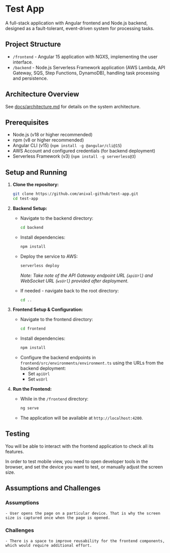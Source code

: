 # Test App

A full-stack application with Angular frontend and Node.js backend, designed as a fault-tolerant, event-driven system for processing tasks.

## Project Structure

- `/frontend` - Angular 15 application with NGXS, implementing the user interface.
- `/backend` - Node.js Serverless Framework application (AWS Lambda, API Gateway, SQS, Step Functions, DynamoDB), handling task processing and persistence.

## Architecture Overview

See [docs/architecture.md](docs/architecture.md) for details on the system architecture.

## Prerequisites

- Node.js (v18 or higher recommended)
- npm (v8 or higher recommended)
- Angular CLI (v15) (`npm install -g @angular/cli@15`)
- AWS Account and configured credentials (for backend deployment)
- Serverless Framework (v3) (`npm install -g serverless@3`)

## Setup and Running

1.  **Clone the repository:**
    ```bash
    git clone https://github.com/anival-github/test-app.git
    cd test-app
    ```

2.  **Backend Setup:**
    - Navigate to the backend directory:
      ```bash
      cd backend
      ```
    - Install dependencies:
      ```bash
      npm install
      ```
    - Deploy the service to AWS:
      ```bash
      serverless deploy
      ```
      *Note: Take note of the API Gateway endpoint URL (`apiUrl`) and WebSocket URL (`wsUrl`) provided after deployment.* 

    - If needed - navigate back to the root directory:
      ```bash
      cd .. 
      ```

3.  **Frontend Setup & Configuration:**
    - Navigate to the frontend directory:
      ```bash
      cd frontend
      ```
    - Install dependencies:
      ```bash
      npm install
      ```
    - Configure the backend endpoints in `frontend/src/environments/environment.ts` using the URLs from the backend deployment:
      - Set `apiUrl` 
      - Set `wsUrl`
    
4.  **Run the Frontend:**
    - While in the `/frontend` directory:
      ```bash
      ng serve
      ```
    - The application will be available at `http://localhost:4200`.

## Testing

You will be able to interact with the frontend application to check all its features. 

In order to test mobile view, you need to open developer tools in the browser, and set the device you want to test, or manually adjust the screen size. 

## Assumptions and Challenges

### Assumptions
    - User opens the page on a particular device. That is why the screen size is captured once when the page is opened. 

### Challenges
    - There is a space to improve reusability for the frontend components, which would require additional effort. 
 